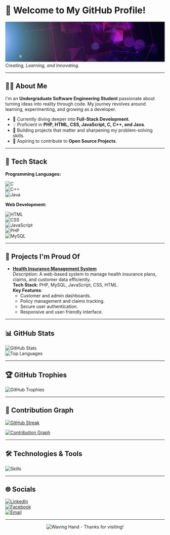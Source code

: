 # 👋 Welcome to My GitHub Profile!

![banner](https://github.com/kiruluchamika/kiruluchamika/blob/main/banner.gif)  
*Creating, Learning, and Innovating.*

---

## 👨‍💻 About Me

I'm an **Undergraduate Software Engineering Student** passionate about turning ideas into reality through code. My journey revolves around learning, experimenting, and growing as a developer.

- 🌱 Currently diving deeper into **Full-Stack Development**.
- 💡 Proficient in **PHP, HTML, CSS, JavaScript, C, C++, and Java**.
- 🚀 Building projects that matter and sharpening my problem-solving skills.
- 🎯 Aspiring to contribute to **Open Source Projects**.

---

## 🚀 Tech Stack

**Programming Languages:**

![C](https://img.shields.io/badge/-C-00599C?style=flat-square&logo=c&logoColor=white)  
![C++](https://img.shields.io/badge/-C++-00599C?style=flat-square&logo=cplusplus&logoColor=white)  
![Java](https://img.shields.io/badge/-Java-007396?style=flat-square&logo=java&logoColor=white)

**Web Development:**

![HTML](https://img.shields.io/badge/-HTML5-E34F26?style=flat-square&logo=html5&logoColor=white)  
![CSS](https://img.shields.io/badge/-CSS3-1572B6?style=flat-square&logo=css3&logoColor=white)  
![JavaScript](https://img.shields.io/badge/-JavaScript-F7DF1E?style=flat-square&logo=javascript&logoColor=black)  
![PHP](https://img.shields.io/badge/-PHP-777BB4?style=flat-square&logo=php&logoColor=white)  
![MySQL](https://img.shields.io/badge/-MySQL-4479A1?style=flat-square&logo=mysql&logoColor=white)

---

## 🌟 Projects I'm Proud Of  

- **[Health Insurance Management System](https://github.com/kiruluchamika/SLIIT-IWT-Project-2024)**  
  *Description*: A web-based system to manage health insurance plans, claims, and customer data efficiently.  
  **Tech Stack**: PHP, MySQL, JavaScript, CSS, HTML.  
  **Key Features**:  
  - Customer and admin dashboards.  
  - Policy management and claims tracking.  
  - Secure user authentication.  
  - Responsive and user-friendly interface.

---

## 📊 GitHub Stats

![GitHub Stats](https://github-readme-stats.vercel.app/api?username=kiruluchamika&show_icons=true&theme=radical&count_private=true)  
![Top Languages](https://github-readme-stats.vercel.app/api/top-langs/?username=kiruluchamika&layout=compact&theme=radical)  

---

## 🏆 GitHub Trophies

![GitHub Trophies](https://github-profile-trophy.vercel.app/?username=kiruluchamika&theme=onedark)

---

## 🚀 Contribution Graph

[![GitHub Streak](https://streak-stats.demolab.com/?user=kiruluchamika&theme=radical)](https://git.io/streak-stats)  

[![Contribution Graph](https://activity-graph.herokuapp.com/graph?username=kiruluchamika&theme=github)](https://github.com/ashutosh00710/github-readme-activity-graph)

---

## 🛠️ Technologies & Tools

![Skills](https://skillicons.dev/icons?i=git,github,js,php,html,css,java,c,cpp,mysql,vscode)

---

## 🌐 Socials

[![LinkedIn](https://img.shields.io/badge/LinkedIn-blue?style=flat&logo=linkedin&logoColor=white)](https://linkedin.com/in/YOUR_PROFILE)  
[![Facebook](https://img.shields.io/badge/Facebook-blue?style=flat&logo=facebook&logoColor=white)](https://www.facebook.com/kirulu.chamika?mibextid=ZbWKwL)  
[![Email](https://img.shields.io/badge/Email-D14836?style=flat&logo=gmail&logoColor=white)](mailto:kiruluchamika2002@gmail.com)

---

<p align="center">
  <img src="https://media.giphy.com/media/hvRJCLFzcasrR4ia7z/giphy.gif" width="100" alt="Waving Hand - Thanks for visiting!"/>
</p>

